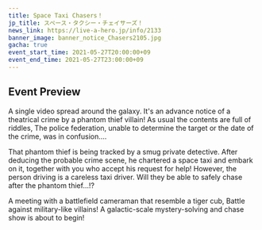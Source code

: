 ```yaml
---
title: Space Taxi Chasers！
jp_title: スペース・タクシー・チェイサーズ！
news_link: https://live-a-hero.jp/info/2133
banner_image: banner_notice_Chasers2105.jpg
gacha: true
event_start_time: 2021-05-27T20:00:00+09
event_end_time: 2021-05-27T23:00:00+09
---
```


## Event Preview

A single video spread around the galaxy.
It's an advance notice of a theatrical crime by a phantom thief villain!
As usual the contents are full of riddles,
The police federation, unable to determine the target or the date of the crime, was in confusion….

That phantom thief is being tracked by a smug private detective.
After deducing the probable crime scene, he chartered a space taxi and embark on it,
together with you who accept his request for help!
However, the person driving is a careless taxi driver.
Will they be able to safely chase after the phantom thief…!?

A meeting with a battlefield cameraman that resemble a tiger cub, 
Battle against military-like villains!
A galactic-scale mystery-solving and chase show is about to begin!
